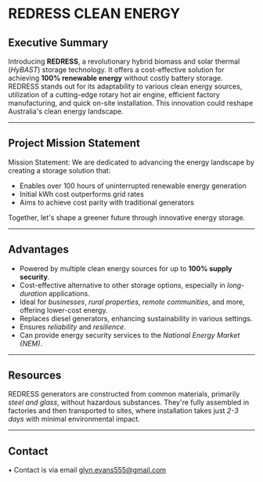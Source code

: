 # **REDRESS CLEAN ENERGY**

## **Executive Summary**

Introducing **REDRESS**, a revolutionary hybrid biomass and solar thermal (*HyBAST*) storage technology. It offers a cost-effective solution for achieving **100% renewable energy** without costly battery storage. REDRESS stands out for its adaptability to various clean energy sources, utilization of a cutting-edge rotary hot air engine, efficient factory manufacturing, and quick on-site installation. This innovation could reshape Australia's clean energy landscape.

---

## Project Mission Statement

Mission Statement:
We are dedicated to advancing the energy landscape by creating a storage solution that:

* Enables over 100 hours of uninterrupted renewable energy generation
* Initial kWh cost outperforms grid rates
* Aims to achieve cost parity with traditional generators

Together, let's shape a greener future through innovative energy storage.

---

## **Advantages**

* Powered by multiple clean energy sources for up to **100% supply security**.
* Cost-effective alternative to other storage options, especially in *long-duration* applications.
* Ideal for *businesses*, *rural properties*, *remote communities*, and more, offering lower-cost energy.
* Replaces diesel generators, enhancing sustainability in various settings.
* Ensures *reliability* and *resilience*.
* Can provide energy security services to the *National Energy Market (NEM)*.

---

## **Resources**

REDRESS generators are constructed from common materials, primarily *steel and glass*, without hazardous substances. They're fully assembled in factories and then transported to sites, where installation takes just *2-3 days* with minimal environmental impact.

---

## Contact

• Contact is via email glyn.evans555@gmail.com
